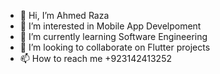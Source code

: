 - 👋 Hi, I’m Ahmed Raza
- 👀 I’m interested in Mobile App Develpoment
- 🌱 I’m currently learning Software Engineering
- 💞️ I’m looking to collaborate on Flutter projects
- 📫 How to reach me +923142413252

<!---
flutterdoctor1771/flutterdoctor1771 is a ✨ special ✨ repository because its `README.md` (this file) appears on your GitHub profile.
You can click the Preview link to take a look at your changes.
--->
